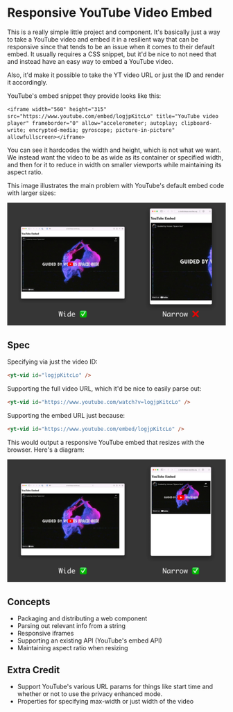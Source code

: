 # Responsive YouTube Video Embed

This is a really simple little project and component. It's basically just a way to take a YouTube video and embed it in a resilient way that can be responsive since that tends to be an issue when it comes to their default embed. It usually requires a CSS snippet, but it'd be nice to not need that and instead have an easy way to embed a YouTube video.

Also, it'd make it possible to take the YT video URL or just the ID and render it accordingly.

YouTube's embed snippet they provide looks like this:

```
<iframe width="560" height="315" src="https://www.youtube.com/embed/logjpKitcLo" title="YouTube video player" frameborder="0" allow="accelerometer; autoplay; clipboard-write; encrypted-media; gyroscope; picture-in-picture" allowfullscreen></iframe>
```

You can see it hardcodes the width and height, which is not what we want. We instead want the video to be as wide as its container or specified width, and then for it to reduce in width on smaller viewports while maintaining its aspect ratio.

This image illustrates the main problem with YouTube's default embed code with larger sizes:

![unresponsive YouTube video diagram](./img/unresponsive-youtube.webp)

## Spec

Specifying via just the video ID:

```html
<yt-vid id="logjpKitcLo" />
```

Supporting the full video URL, which it'd be nice to easily parse out:

```html
<yt-vid id="https://www.youtube.com/watch?v=logjpKitcLo" />
```

Supporting the embed URL just because:

```html
<yt-vid id="https://www.youtube.com/embed/logjpKitcLo" />
```

This would output a responsive YouTube embed that resizes with the browser. Here's a diagram:

![responsive YouTube video diagram](./img/responsive-youtube.webp)

## Concepts

- Packaging and distributing a web component
- Parsing out relevant info from a string
- Responsive iframes
- Supporting an existing API (YouTube's embed API)
- Maintaining aspect ratio when resizing

## Extra Credit

- Support YouTube's various URL params for things like start time and whether or not to use the privacy enhanced mode.
- Properties for specifying max-width or just width of the video
